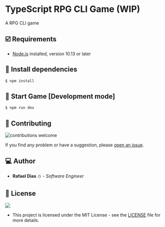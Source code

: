 # TypeScript RPG CLI Game (WIP)
A RPG CLI game

## :ballot_box_with_check: Requirements
* [Node.js](https://nodejs.org/) installed, version 10.13 or later

## :scroll: Install dependencies
```sh
$ npm install
```

## :construction: Start Game [Development mode]
```sh
$ npm run dev
```

## :wrench: Contributing
![contributions welcome](https://img.shields.io/badge/contributions-welcome-brightgreen.svg?style=flat)

If you find any problem or have a suggestion, please [open an issue](https://github.com/rafaeldias98/typescript-rpg-cli-game/issues/new).

## :computer: Author
* **Rafael Dias** :snowman: - *Software Engineer*

## :pencil: License
![](https://badgen.net/badge/license/MIT/black)
* This project is licensed under the MIT License - see the [LICENSE](LICENSE) file for more details.
